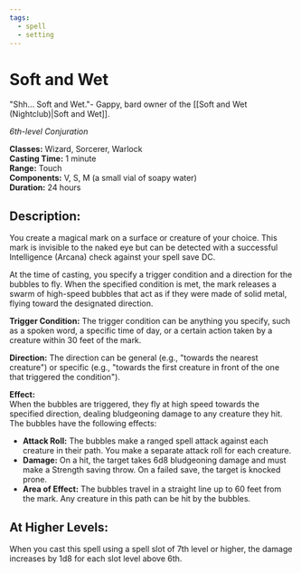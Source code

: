 ```yaml
---
tags:
  - spell
  - setting
---
```

# Soft and Wet

"Shh... Soft and Wet."- Gappy, bard owner of the [[Soft and Wet (Nightclub)|Soft and Wet]].

*6th-level Conjuration*

**Classes:** Wizard, Sorcerer, Warlock  
**Casting Time:** 1 minute  
**Range:** Touch  
**Components:** V, S, M (a small vial of soapy water)  
**Duration:** 24 hours

## Description:
You create a magical mark on a surface or creature of your choice. This mark is invisible to the naked eye but can be detected with a successful Intelligence (Arcana) check against your spell save DC. 

At the time of casting, you specify a trigger condition and a direction for the bubbles to fly. When the specified condition is met, the mark releases a swarm of high-speed bubbles that act as if they were made of solid metal, flying toward the designated direction.

**Trigger Condition:** The trigger condition can be anything you specify, such as a spoken word, a specific time of day, or a certain action taken by a creature within 30 feet of the mark.

**Direction:** The direction can be general (e.g., "towards the nearest creature") or specific (e.g., "towards the first creature in front of the one that triggered the condition").

**Effect:**  
When the bubbles are triggered, they fly at high speed towards the specified direction, dealing bludgeoning damage to any creature they hit. The bubbles have the following effects:

- **Attack Roll:** The bubbles make a ranged spell attack against each creature in their path. You make a separate attack roll for each creature.
- **Damage:** On a hit, the target takes 6d8 bludgeoning damage and must make a Strength saving throw. On a failed save, the target is knocked prone.
- **Area of Effect:** The bubbles travel in a straight line up to 60 feet from the mark. Any creature in this path can be hit by the bubbles.

## At Higher Levels:
When you cast this spell using a spell slot of 7th level or higher, the damage increases by 1d8 for each slot level above 6th.